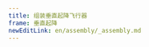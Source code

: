 ```yaml
---
title: 组装垂直起降飞行器
frame: 垂直起降
newEditLink: en/assembly/_assembly.md
---
```


<!--@include: _assembly.md-->
